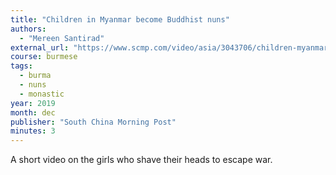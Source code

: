 ```yaml
---
title: "Children in Myanmar become Buddhist nuns"
authors:
  - "Mereen Santirad"
external_url: "https://www.scmp.com/video/asia/3043706/children-myanmar-become-buddhist-nuns-escape-conflict-and-find-better-future"
course: burmese
tags:
  - burma
  - nuns
  - monastic
year: 2019
month: dec
publisher: "South China Morning Post"
minutes: 3
---
```


A short video on the girls who shave their heads to escape war.
